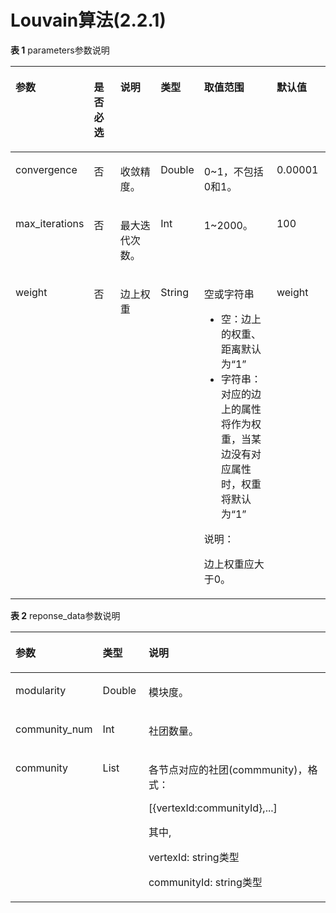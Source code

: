 # Louvain算法\(2.2.1\)<a name="ges_03_0174"></a>

**表 1**  parameters参数说明

<a name="table1780933573819"></a>
<table><thead align="left"><tr id="row68301135173815"><th class="cellrowborder" valign="top" width="15.841584158415841%" id="mcps1.2.7.1.1"><p id="p148352035143820"><a name="p148352035143820"></a><a name="p148352035143820"></a>参数</p>
</th>
<th class="cellrowborder" valign="top" width="10.485148514851485%" id="mcps1.2.7.1.2"><p id="p583911351384"><a name="p583911351384"></a><a name="p583911351384"></a>是否必选</p>
</th>
<th class="cellrowborder" valign="top" width="16.247524752475247%" id="mcps1.2.7.1.3"><p id="p1884453514387"><a name="p1884453514387"></a><a name="p1884453514387"></a>说明</p>
</th>
<th class="cellrowborder" valign="top" width="11.99009900990099%" id="mcps1.2.7.1.4"><p id="p18722191018233"><a name="p18722191018233"></a><a name="p18722191018233"></a>类型</p>
</th>
<th class="cellrowborder" valign="top" width="27.61386138613861%" id="mcps1.2.7.1.5"><p id="p8852735143813"><a name="p8852735143813"></a><a name="p8852735143813"></a>取值范围</p>
</th>
<th class="cellrowborder" valign="top" width="17.82178217821782%" id="mcps1.2.7.1.6"><p id="p38652927163737"><a name="p38652927163737"></a><a name="p38652927163737"></a>默认值</p>
</th>
</tr>
</thead>
<tbody><tr id="row5858113513810"><td class="cellrowborder" valign="top" width="15.841584158415841%" headers="mcps1.2.7.1.1 "><p id="p15862123523818"><a name="p15862123523818"></a><a name="p15862123523818"></a>convergence</p>
</td>
<td class="cellrowborder" valign="top" width="10.485148514851485%" headers="mcps1.2.7.1.2 "><p id="p4863103515384"><a name="p4863103515384"></a><a name="p4863103515384"></a>否</p>
</td>
<td class="cellrowborder" valign="top" width="16.247524752475247%" headers="mcps1.2.7.1.3 "><p id="p68677350383"><a name="p68677350383"></a><a name="p68677350383"></a>收敛精度。</p>
</td>
<td class="cellrowborder" valign="top" width="11.99009900990099%" headers="mcps1.2.7.1.4 "><p id="p17722101015239"><a name="p17722101015239"></a><a name="p17722101015239"></a>Double</p>
</td>
<td class="cellrowborder" valign="top" width="27.61386138613861%" headers="mcps1.2.7.1.5 "><p id="p33609923318"><a name="p33609923318"></a><a name="p33609923318"></a>0~1，不包括0和1。</p>
</td>
<td class="cellrowborder" valign="top" width="17.82178217821782%" headers="mcps1.2.7.1.6 "><p id="p43879365163737"><a name="p43879365163737"></a><a name="p43879365163737"></a>0.00001</p>
</td>
</tr>
<tr id="row148801535173815"><td class="cellrowborder" valign="top" width="15.841584158415841%" headers="mcps1.2.7.1.1 "><p id="p138841235173813"><a name="p138841235173813"></a><a name="p138841235173813"></a>max_iterations</p>
</td>
<td class="cellrowborder" valign="top" width="10.485148514851485%" headers="mcps1.2.7.1.2 "><p id="p14890335153810"><a name="p14890335153810"></a><a name="p14890335153810"></a>否</p>
</td>
<td class="cellrowborder" valign="top" width="16.247524752475247%" headers="mcps1.2.7.1.3 "><p id="p1689403515385"><a name="p1689403515385"></a><a name="p1689403515385"></a>最大迭代次数。</p>
</td>
<td class="cellrowborder" valign="top" width="11.99009900990099%" headers="mcps1.2.7.1.4 "><p id="p14722110202312"><a name="p14722110202312"></a><a name="p14722110202312"></a>Int</p>
</td>
<td class="cellrowborder" valign="top" width="27.61386138613861%" headers="mcps1.2.7.1.5 "><p id="p1149201253314"><a name="p1149201253314"></a><a name="p1149201253314"></a>1~2000。</p>
</td>
<td class="cellrowborder" valign="top" width="17.82178217821782%" headers="mcps1.2.7.1.6 "><p id="p64567713163737"><a name="p64567713163737"></a><a name="p64567713163737"></a>100</p>
</td>
</tr>
<tr id="row1686413215018"><td class="cellrowborder" valign="top" width="15.841584158415841%" headers="mcps1.2.7.1.1 "><p id="p162371728204516"><a name="p162371728204516"></a><a name="p162371728204516"></a>weight</p>
</td>
<td class="cellrowborder" valign="top" width="10.485148514851485%" headers="mcps1.2.7.1.2 "><p id="p1237172844514"><a name="p1237172844514"></a><a name="p1237172844514"></a>否</p>
</td>
<td class="cellrowborder" valign="top" width="16.247524752475247%" headers="mcps1.2.7.1.3 "><p id="p10237142814512"><a name="p10237142814512"></a><a name="p10237142814512"></a>边上权重</p>
</td>
<td class="cellrowborder" valign="top" width="11.99009900990099%" headers="mcps1.2.7.1.4 "><p id="p8237428174514"><a name="p8237428174514"></a><a name="p8237428174514"></a>String</p>
</td>
<td class="cellrowborder" valign="top" width="27.61386138613861%" headers="mcps1.2.7.1.5 "><p id="p1323718286457"><a name="p1323718286457"></a><a name="p1323718286457"></a>空或字符串</p>
<a name="ul77623344619"></a><a name="ul77623344619"></a><ul id="ul77623344619"><li>空：边上的权重、距离默认为“1”</li><li>字符串：对应的边上的属性将作为权重，当某边没有对应属性时，权重将默认为“1”</li></ul>
<div class="note" id="note19462171324711"><a name="note19462171324711"></a><a name="note19462171324711"></a><span class="notetitle"> 说明： </span><div class="notebody"><p id="p154711213134716"><a name="p154711213134716"></a><a name="p154711213134716"></a>边上权重应大于0。</p>
</div></div>
</td>
<td class="cellrowborder" valign="top" width="17.82178217821782%" headers="mcps1.2.7.1.6 "><p id="p6238202811454"><a name="p6238202811454"></a><a name="p6238202811454"></a>weight</p>
</td>
</tr>
</tbody>
</table>

**表 2**  reponse\_data参数说明

<a name="table1094413119474"></a>
<table><thead align="left"><tr id="row169447312472"><th class="cellrowborder" valign="top" width="12.030000000000001%" id="mcps1.2.4.1.1"><p id="p10944153154715"><a name="p10944153154715"></a><a name="p10944153154715"></a>参数</p>
</th>
<th class="cellrowborder" valign="top" width="15.340000000000002%" id="mcps1.2.4.1.2"><p id="p10944531134719"><a name="p10944531134719"></a><a name="p10944531134719"></a>类型</p>
</th>
<th class="cellrowborder" valign="top" width="72.63%" id="mcps1.2.4.1.3"><p id="p109447317478"><a name="p109447317478"></a><a name="p109447317478"></a>说明</p>
</th>
</tr>
</thead>
<tbody><tr id="row2451218125120"><td class="cellrowborder" valign="top" width="12.030000000000001%" headers="mcps1.2.4.1.1 "><p id="p980181375217"><a name="p980181375217"></a><a name="p980181375217"></a>modularity</p>
</td>
<td class="cellrowborder" valign="top" width="15.340000000000002%" headers="mcps1.2.4.1.2 "><p id="p1180101315529"><a name="p1180101315529"></a><a name="p1180101315529"></a>Double</p>
</td>
<td class="cellrowborder" valign="top" width="72.63%" headers="mcps1.2.4.1.3 "><p id="p18802101325218"><a name="p18802101325218"></a><a name="p18802101325218"></a>模块度。</p>
</td>
</tr>
<tr id="row9328963524"><td class="cellrowborder" valign="top" width="12.030000000000001%" headers="mcps1.2.4.1.1 "><p id="p845143115210"><a name="p845143115210"></a><a name="p845143115210"></a>community_num</p>
</td>
<td class="cellrowborder" valign="top" width="15.340000000000002%" headers="mcps1.2.4.1.2 "><p id="p245154313528"><a name="p245154313528"></a><a name="p245154313528"></a>Int</p>
</td>
<td class="cellrowborder" valign="top" width="72.63%" headers="mcps1.2.4.1.3 "><p id="p1645443145211"><a name="p1645443145211"></a><a name="p1645443145211"></a>社团数量。</p>
</td>
</tr>
<tr id="row1694403144717"><td class="cellrowborder" valign="top" width="12.030000000000001%" headers="mcps1.2.4.1.1 "><p id="p16961163104712"><a name="p16961163104712"></a><a name="p16961163104712"></a>community</p>
</td>
<td class="cellrowborder" valign="top" width="15.340000000000002%" headers="mcps1.2.4.1.2 "><p id="p12961193119474"><a name="p12961193119474"></a><a name="p12961193119474"></a>List</p>
</td>
<td class="cellrowborder" valign="top" width="72.63%" headers="mcps1.2.4.1.3 "><p id="p112322719550"><a name="p112322719550"></a><a name="p112322719550"></a>各节点对应的社团(commmunity)，格式：</p>
<p id="p101571833403"><a name="p101571833403"></a><a name="p101571833403"></a>[{vertexId:communityId},...]</p>
<p id="p92052134112"><a name="p92052134112"></a><a name="p92052134112"></a>其中,</p>
<p id="p2518181912118"><a name="p2518181912118"></a><a name="p2518181912118"></a>vertexId: string类型</p>
<p id="p1389310292112"><a name="p1389310292112"></a><a name="p1389310292112"></a>communityId: string类型</p>
</td>
</tr>
</tbody>
</table>

